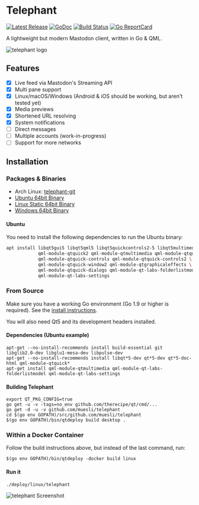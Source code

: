 Telephant
=========

[![Latest Release](https://img.shields.io/github/release/muesli/telephant.svg)](https://github.com/muesli/telephant/releases)
[![GoDoc](https://godoc.org/github.com/golang/gddo?status.svg)](https://godoc.org/github.com/muesli/telephant)
[![Build Status](https://travis-ci.org/muesli/telephant.svg?branch=master)](https://travis-ci.org/muesli/telephant)
[![Go ReportCard](http://goreportcard.com/badge/muesli/telephant)](http://goreportcard.com/report/muesli/telephant)

A lightweight but modern Mastodon client, written in Go & QML.

![telephant logo](/assets/telephant.png)

## Features

- [x] Live feed via Mastodon's Streaming API
- [x] Multi pane support
- [x] Linux/macOS/Windows (Android & iOS should be working, but aren't tested yet)
- [x] Media previews
- [x] Shortened URL resolving
- [x] System notifications
- [ ] Direct messages
- [ ] Multiple accounts (work-in-progress)
- [ ] Support for more networks

## Installation

### Packages & Binaries

- Arch Linux: [telephant-git](https://aur.archlinux.org/packages/telephant-git/)
- [Ubuntu 64bit Binary](https://github.com/muesli/telephant/releases/download/v0.1-rc2/telephant_0.1rc2_Ubuntu_64bit)
- [Linux Static 64bit Binary](https://github.com/muesli/telephant/releases/download/v0.1-rc2/telephant_0.1rc2_Linux_64bit)
- [Windows 64bit Binary](https://github.com/muesli/telephant/releases/download/v0.1-rc2/telephant_0.1rc2_Windows_64bit.exe)

#### Ubuntu

You need to install the following dependencies to run the Ubuntu binary:

```bash
apt install libqt5gui5 libqt5qml5 libqt5quickcontrols2-5 libqt5multimedia5-plugins \
            qml-module-qtquick2 qml-module-qtmultimedia qml-module-qtquick-layouts \
            qml-module-qtquick-controls qml-module-qtquick-controls2 \
            qml-module-qtquick-window2 qml-module-qtgraphicaleffects \
            qml-module-qtquick-dialogs qml-module-qt-labs-folderlistmodel \
            qml-module-qt-labs-settings
```

### From Source

Make sure you have a working Go environment (Go 1.9 or higher is required).
See the [install instructions](http://golang.org/doc/install.html).

You will also need Qt5 and its development headers installed.

#### Dependencies (Ubuntu example)

    apt-get --no-install-recommends install build-essential git libglib2.0-dev libglu1-mesa-dev libpulse-dev
    apt-get --no-install-recommends install libqt*5-dev qt*5-dev qt*5-doc-html qml-module-qtquick*
    apt-get install qml-module-qtmultimedia qml-module-qt-labs-folderlistmodel qml-module-qt-labs-settings

#### Building Telephant

    export QT_PKG_CONFIG=true
    go get -u -v -tags=no_env github.com/therecipe/qt/cmd/...
    go get -d -u -v github.com/muesli/telephant
    cd $(go env GOPATH)/src/github.com/muesli/telephant
    $(go env GOPATH)/bin/qtdeploy build desktop .

### Within a Docker Container

Follow the build instructions above, but instead of the last command, run:

    $(go env GOPATH)/bin/qtdeploy -docker build linux

#### Run it

    ./deploy/linux/telephant

![telephant Screenshot](/assets/screenshot.png)

